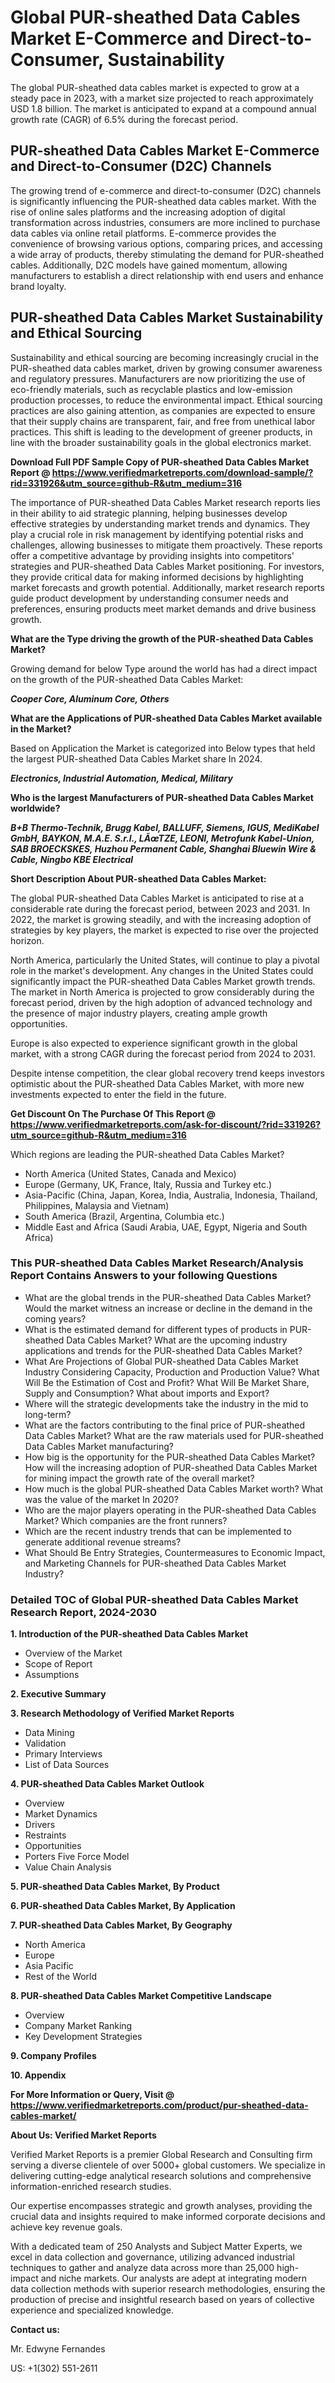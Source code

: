 <h1>Global PUR-sheathed Data Cables Market E-Commerce and Direct-to-Consumer, Sustainability</h1><p class=""><p>The global PUR-sheathed data cables market is expected to grow at a steady pace in 2023, with a market size projected to reach approximately USD 1.8 billion. The market is anticipated to expand at a compound annual growth rate (CAGR) of 6.5% during the forecast period.</p><h2>PUR-sheathed Data Cables Market E-Commerce and Direct-to-Consumer (D2C) Channels</h2><p>The growing trend of e-commerce and direct-to-consumer (D2C) channels is significantly influencing the PUR-sheathed data cables market. With the rise of online sales platforms and the increasing adoption of digital transformation across industries, consumers are more inclined to purchase data cables via online retail platforms. E-commerce provides the convenience of browsing various options, comparing prices, and accessing a wide array of products, thereby stimulating the demand for PUR-sheathed cables. Additionally, D2C models have gained momentum, allowing manufacturers to establish a direct relationship with end users and enhance brand loyalty.</p><h2>PUR-sheathed Data Cables Market Sustainability and Ethical Sourcing</h2><p>Sustainability and ethical sourcing are becoming increasingly crucial in the PUR-sheathed data cables market, driven by growing consumer awareness and regulatory pressures. Manufacturers are now prioritizing the use of eco-friendly materials, such as recyclable plastics and low-emission production processes, to reduce the environmental impact. Ethical sourcing practices are also gaining attention, as companies are expected to ensure that their supply chains are transparent, fair, and free from unethical labor practices. This shift is leading to the development of greener products, in line with the broader sustainability goals in the global electronics market.</p></p><p class=""><strong>Download Full PDF Sample Copy of PUR-sheathed Data Cables Market Report @ <a href="https://www.verifiedmarketreports.com/download-sample/?rid=331926&utm_source=github-R&utm_medium=316" target="_blank">https://www.verifiedmarketreports.com/download-sample/?rid=331926&utm_source=github-R&utm_medium=316</a></strong></p><p>The importance of&nbsp;PUR-sheathed Data Cables Market research reports lies in their ability to aid strategic planning, helping businesses develop effective strategies by understanding market trends and dynamics. They play a crucial role in risk management by identifying potential risks and challenges, allowing businesses to mitigate them proactively. These reports offer a competitive advantage by providing insights into competitors' strategies and PUR-sheathed Data Cables Market positioning. For investors, they provide critical data for making informed decisions by highlighting market forecasts and growth potential. Additionally, market research reports guide product development by understanding consumer needs and preferences, ensuring products meet market demands and drive business growth.</p><p><strong>What are the&nbsp;Type driving the growth of the PUR-sheathed Data Cables Market?</strong></p><p id="" class="">Growing demand for below Type around the world has had a direct impact on the growth of the PUR-sheathed Data Cables Market:</p><p class=""><em><strong>Cooper Core, Aluminum Core, Others</strong></em></p><p class=""><strong>What are the&nbsp;Applications&nbsp;of PUR-sheathed Data Cables Market available in the Market?</strong></p><p id="" class="">Based on Application the Market is categorized into Below types that held the largest PUR-sheathed Data Cables Market share In 2024.</p><p class=""><em><strong>Electronics, Industrial Automation, Medical, Military</strong></em></p><p class=""><strong>Who is the largest Manufacturers of PUR-sheathed Data Cables Market worldwide?</strong></p><p><em><strong>B+B Thermo-Technik, Brugg Kabel, BALLUFF, Siemens, IGUS, MediKabel GmbH, BAYKON, M.A.E. S.r.l., LÃœTZE, LEONI, Metrofunk Kabel-Union, SAB BROECKSKES, Huzhou Permanent Cable, Shanghai Bluewin Wire & Cable, Ningbo KBE Electrical</strong></em></p><p id="" class=""><strong>Short Description About PUR-sheathed Data Cables Market:</strong></p><p>The global PUR-sheathed Data Cables Market is anticipated to rise at a considerable rate during the forecast period, between 2023 and 2031. In 2022, the market is growing steadily, and with the increasing adoption of strategies by key players, the market is expected to rise over the projected horizon.</p><p>North America, particularly the United States, will continue to play a pivotal role in the market's development. Any changes in the United States could significantly impact the PUR-sheathed Data Cables Market growth trends. The market in North America is projected to grow considerably during the forecast period, driven by the high adoption of advanced technology and the presence of major industry players, creating ample growth opportunities.</p><p>Europe is also expected to experience significant growth in the global market, with a strong CAGR during the forecast period from 2024 to 2031.</p><p>Despite intense competition, the clear global recovery trend keeps investors optimistic about the PUR-sheathed Data Cables Market, with more new investments expected to enter the field in the future.</p><p id="" class=""><strong>Get Discount On The Purchase Of This Report @ <a href="https://www.verifiedmarketreports.com/ask-for-discount/?rid=331926?utm_source=github-R&utm_medium=316" target="_blank">https://www.verifiedmarketreports.com/ask-for-discount/?rid=331926?utm_source=github-R&utm_medium=316</a></strong></p><p class="">Which regions are leading the PUR-sheathed Data Cables Market?</p><ul><li>North America (United States, Canada and Mexico)</li><li>Europe (Germany, UK, France, Italy, Russia and Turkey etc.)</li><li>Asia-Pacific (China, Japan, Korea, India, Australia, Indonesia, Thailand, Philippines, Malaysia and Vietnam)</li><li>South America (Brazil, Argentina, Columbia etc.)</li><li>Middle East and Africa (Saudi Arabia, UAE, Egypt, Nigeria and South Africa)</li></ul><h3 id="" class="">This PUR-sheathed Data Cables Market Research/Analysis Report Contains Answers to your following Questions</h3><ul><li>What are the global trends in the PUR-sheathed Data Cables Market? Would the market witness an increase or decline in the demand in the coming years?</li><li>What is the estimated demand for different types of products in PUR-sheathed Data Cables Market? What are the upcoming industry applications and trends for the PUR-sheathed Data Cables Market?</li><li>What Are Projections of Global PUR-sheathed Data Cables Market Industry Considering Capacity, Production and Production Value? What Will Be the Estimation of Cost and Profit? What Will Be Market Share, Supply and Consumption? What about imports and Export?</li><li>Where will the strategic developments take the industry in the mid to long-term?</li><li>What are the factors contributing to the final price of PUR-sheathed Data Cables Market? What are the raw materials used for PUR-sheathed Data Cables Market manufacturing?</li><li>How big is the opportunity for the PUR-sheathed Data Cables Market? How will the increasing adoption of PUR-sheathed Data Cables Market for mining impact the growth rate of the overall market?</li><li>How much is the global PUR-sheathed Data Cables Market worth? What was the value of the market In 2020?</li><li>Who are the major players operating in the PUR-sheathed Data Cables Market? Which companies are the front runners?</li><li>Which are the recent industry trends that can be implemented to generate additional revenue streams?</li><li>What Should Be Entry Strategies, Countermeasures to Economic Impact, and Marketing Channels for PUR-sheathed Data Cables Market Industry?</li></ul><h3 id="" class="">Detailed TOC of Global PUR-sheathed Data Cables Market Research Report, 2024-2030</h3><p id="" class=""><strong>1. Introduction of the PUR-sheathed Data Cables Market</strong></p><ul><li>Overview of the Market</li><li>Scope of Report</li><li>Assumptions</li></ul><p id="" class=""><strong>2. Executive Summary</strong></p><p id="" class=""><strong>3. Research Methodology of Verified Market Reports</strong></p><ul><li>Data Mining</li><li>Validation</li><li>Primary Interviews</li><li>List of Data Sources</li></ul><p id="" class=""><strong>4. PUR-sheathed Data Cables Market Outlook</strong></p><ul><li>Overview</li><li>Market Dynamics</li><li>Drivers</li><li>Restraints</li><li>Opportunities</li><li>Porters Five Force Model</li><li>Value Chain Analysis</li></ul><p id="" class=""><strong>5. PUR-sheathed Data Cables Market, By Product</strong></p><p id="" class=""><strong>6. PUR-sheathed Data Cables Market, By Application</strong></p><p id="" class=""><strong>7. PUR-sheathed Data Cables Market, By Geography</strong></p><ul><li>North America</li><li>Europe</li><li>Asia Pacific</li><li>Rest of the World</li></ul><p id="" class=""><strong>8. PUR-sheathed Data Cables Market Competitive Landscape</strong></p><ul><li>Overview</li><li>Company Market Ranking</li><li>Key Development Strategies</li></ul><p id="" class=""><strong>9. Company Profiles</strong></p><p id="" class=""><strong>10. Appendix</strong></p><p id="" class=""><strong>For More Information or Query, Visit @ <a href="https://www.verifiedmarketreports.com/product/pur-sheathed-data-cables-market/" target="_blank">https://www.verifiedmarketreports.com/product/pur-sheathed-data-cables-market/</a></strong></p><p id="" class=""><strong>About Us: Verified Market Reports</strong></p><p id="" class="">Verified Market Reports is a premier Global Research and Consulting firm serving a diverse clientele of over 5000+ global customers. We specialize in delivering cutting-edge analytical research solutions and comprehensive information-enriched research studies.</p><p id="" class="">Our expertise encompasses strategic and growth analyses, providing the crucial data and insights required to make informed corporate decisions and achieve key revenue goals.</p><p id="" class="">With a dedicated team of 250 Analysts and Subject Matter Experts, we excel in data collection and governance, utilizing advanced industrial techniques to gather and analyze data across more than 25,000 high-impact and niche markets. Our analysts are adept at integrating modern data collection methods with superior research methodologies, ensuring the production of precise and insightful research based on years of collective experience and specialized knowledge.</p><p id="" class=""><strong>Contact us:</strong></p><p id="" class="">Mr. Edwyne Fernandes</p><p id="" class="">US: +1(302) 551-2611</p>